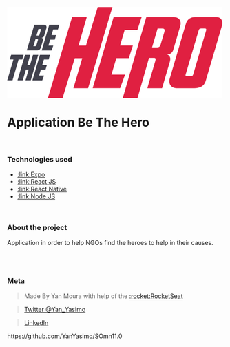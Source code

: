 
  <img src="/frontend/src/assets/logo.svg" align="middle">
  <h1>Application Be The Hero</h1>
<br />
<h3>Technologies used</h3>
<ul>
  <li><a href="https://expo.io/">:link:Expo</a></li>
  <li><a href="https://reactjs.org/">:link:React JS</a></li>
  <li><a href="https://reactnative.dev/">:link:React Native</a></li>
  <li><a href="http://nodejs.org/">:link:Node JS</a></li>
</ul>
<br />
<h3>About the project</h3>
<p>Application in order to help NGOs find the heroes to help in their causes.</p>
<br />
</br>
<h3>Meta</h3>
<blockquote>Made By Yan Moura with help of the <a href="https://rocketseat.com.br/">:rocket:RocketSeat</a></blockquote>
<blockquote><a href="https://twitter.com/Yan_Yasimo">Twitter @Yan_Yasimo</a></blockquote>
<blockquote><a href="https://www.linkedin.com/in/yan-moura-681014180/">LinkedIn</a></blockquote>
https://github.com/YanYasimo/SOmn11.0
